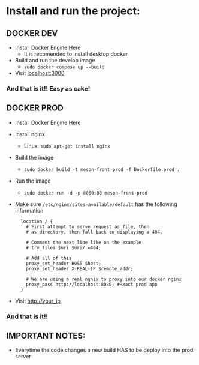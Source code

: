 # Install and run the project:

## DOCKER DEV
 - Install Docker Engine [Here](https://docs.docker.com/engine/install/)
   - It is recomended to install desktop docker
 - Build and run the develop image 
   - `sudo docker compose up --build`
 - Visit [localhost:3000](http://localhost:3000)
 ### And that is it!! Easy as cake!

## DOCKER PROD
 - Install Docker Engine [Here](https://docs.docker.com/engine/install/)
 - Install nginx
   - Linux: `sudo apt-get install nginx`
 - Build the image
   - `sudo docker build -t meson-front-prod -f Dockerfile.prod .`
 - Run the image
   - `sudo docker run -d -p 8080:80 meson-front-prod`
 - Make sure `/etc/nginx/sites-available/default` has the following information
    ```
      location / {
        # First attempt to serve request as file, then
        # as directory, then fall back to displaying a 404.

        # Comment the next line like on the example
        # try_files $uri $uri/ =404;

        # Add all of this
        proxy_set_header HOST $host;
        proxy_set_header X-REAL-IP $remote_addr;

        # We are using a real ngnix to proxy into our docker nginx
        proxy_pass http://localhost:8080; #React prod app
      }
     ```

 - Visit [http://your_ip](#)
### And that is it!!

## IMPORTANT NOTES:
 - Everytime the code changes a new build HAS to be deploy into the prod server
